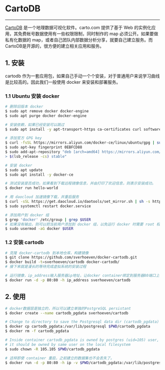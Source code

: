 # CartoDB



---

[CartoDB](http://carto.com) 是一个地理数据可视化软件。carto.com 提供了基于 Web 的实例化应用，其免费帐号数据使用有一些权限限制，同时制作的 map 必须公开。如果要做私有化数据的 map，或者自己团队内部数据分析分享，就要自己建立服务。而CartoDB是开源的，很方便的建立相关应用和服务。

## 1. 安装

cartodb 作为一套应用包，如果自己手动一个个安装，对于普通用户来说学习曲线是比较高的。因此我们一般使用 docker 来安装和部署服务。

### 1.1 Ubuntu 安装 docker

```bash
# 删除旧版本 docker
$ sudo apt remove docker docker-engine
$ sudo apt purge docker docker-engine

# 安装依赖，如果已经安装可以跳过
$ sudo apt install -y apt-transport-https ca-certificates curl software-properties-common

# 添加官方 GPG key
$ curl -fsSL https://mirrors.aliyun.com/docker-ce/linux/ubuntu/gpg | sudo apt-key add -
$ sudo apt-key fingerprint 0EBFCD88
$ sudo add-apt-repository "deb [arch=amd64] https://mirrors.aliyun.com/docker-ce/linux/ubuntu \
> $(lsb_release -cs) stable"

# 安装 docker
$ sudo apt update
$ sudo apt install -y docker-ce

# 测试安装是否成功，如果看到下载远程镜像信息，并由打印了欢迎信息，则表示安装成功。
$ docker run hello-world

# 用 daocloud 加速镜像下载，并重启服务
$ curl -sSL https://get.daocloud.io/daotools/set_mirror.sh | sh -s http://8ad7943c.m.daocloud.io
$ sudo systemctl restart docker.service

# 添加用户到 docker 组
$ grep 'docker' /etc/group | grep $USER
# 如果没有输出，则可以把当前用户添加到 docker 组，以免运行 docker 时需要 root 权限。
$ sudo usermod -aG docker $USER
```

### 1.2 安装 cartodb

```bash
# 克隆 docker-cartodb 到本地仓库，构建镜像
$ git clone https://github.com/sverhoeven/docker-cartodb.git
$ docker build -t=sverhoeven/cartodb docker-cartodb/
# 接下来就是漫长的等待完成虚拟系统的安装过程

# 运行镜像，ip_address输入服务器ip地址，让docker container绑定到服务器80端口上，用浏览器访问服务器ip即可看到carto web界面
$ docker run -d -p 80:80 -h ip_address sverhoeven/cartodb
```

## 2. 使用

```bash
# docker数据层是独立的，所以可以建立单独的PostgreSQL persistant
$ docker create --name cartodb_pgdata sverhoeven/cartodb

# Change to directory to save the Postgresql data dir (cartodb_pgdata) of the CartoDB image
$ docker cp cartodb_pgdata:/var/lib/postgresql $PWD/cartodb_pgdata
$ docker rm -f cartodb_pgdata

# Inside container cartodb_pgdata is owned by postgres (uid=105) user,
# it should be owned by same user on the local filesystem
$ sudo chown -R 105.105 $PWD/cartodb_pgdata

# 这样即使 container 重启，之前建立的数据集也不会丢失了。
$ docker run -d -p 80:80 -h ip -v $PWD/cartodb_pgdata:/var/lib/postgresql sverhoeven/cartodb
```
